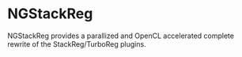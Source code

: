# NGStackReg
NGStackReg provides a parallized and OpenCL accelerated complete rewrite of the StackReg/TurboReg plugins.
